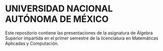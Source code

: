 # UNIVERSIDAD NACIONAL AUTÓNOMA DE MÉXICO

Este repositorio contiene las presentaciones de la asignatura de Álgebra Superior impartida en el primer semestre de la licenciatura en Matemáticas Aplicadas y Computación.
